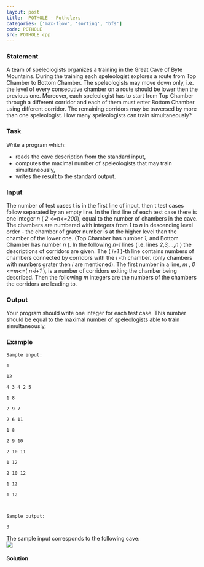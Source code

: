 ```yaml
---
layout: post
title:  POTHOLE - Potholers
categories: ['max-flow', 'sorting', 'bfs']
code: POTHOLE
src: POTHOLE.cpp
---
```


### **Statement**

A team of speleologists organizes a training in the Great Cave of Byte
Mountains. During the training each speleologist explores a route from Top
Chamber to Bottom Chamber. The speleologists may move down only, i.e. the
level of every consecutive chamber on a route should be lower then the
previous one. Moreover, each speleologist has to start from Top Chamber
through a different corridor and each of them must enter Bottom Chamber using
different corridor. The remaining corridors may be traversed by more than one
speleologist. How many speleologists can train simultaneously?

### Task

Write a program which:

  * reads the cave description from the standard input, 
  * computes the maximal number of speleologists that may train simultaneously, 
  * writes the result to the standard output. 

### Input

The number of test cases t is in the first line of input, then t test cases
follow separated by an empty line. In the first line of each test case there
is one integer _n_ ( _2 <=n<=200_), equal to the number of chambers in the
cave. The chambers are numbered with integers from _1_ to _n_ in descending
level order - the chamber of grater number is at the higher level than the
chamber of the lower one. (Top Chamber has number _1,_ and Bottom Chamber has
number _n_ ). In the following _n-1_ lines (i.e. lines _2,3,...,n_ ) the
descriptions of corridors are given. The ( _i+1_ )-th line contains numbers of
chambers connected by corridors with the _i_ -th chamber. (only chambers with
numbers grater then _i_ are mentioned). The first number in a line, _m_ , _0
<=m<=_( _n-i+1_ ), is a number of corridors exiting the chamber being
described. Then the following _m_ integers are the numbers of the chambers the
corridors are leading to.

### Output

Your program should write one integer for each test case. This number should
be equal to the maximal number of speleologists able to train simultaneously,

### Example

    
    
    Sample input:
    1
    12
    4 3 4 2 5
    1 8
    2 9 7
    2 6 11
    1 8
    2 9 10
    2 10 11
    1 12
    2 10 12
    1 12
    1 12
    
    Sample output:
    3
    

The sample input corresponds to the following cave:  
![](/content/piotrek:grotol.gif)



#### **Solution**



